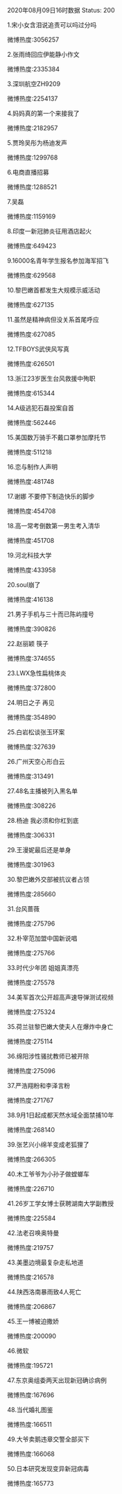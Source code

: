 2020年08月09日16时数据
Status: 200

1.宋小女含泪说追责可以吗过分吗

微博热度:3056257

2.张雨绮回应伊能静小作文

微博热度:2335384

3.深圳航空ZH9209

微博热度:2254137

4.妈妈真的第一个来接我了

微博热度:2182957

5.贾玲吴彤为杨迪发声

微博热度:1299768

6.电商直播招募

微博热度:1288521

7.吴磊

微博热度:1159169

8.印度一新冠肺炎征用酒店起火

微博热度:649423

9.16000名青年学生报名参加海军招飞

微博热度:629568

10.黎巴嫩首都发生大规模示威活动

微博热度:627135

11.虽然是精神病但没关系首尾呼应

微博热度:627085

12.TFBOYS武侠风写真

微博热度:626501

13.浙江23岁医生台风救援中殉职

微博热度:615344

14.A级逃犯石磊投案自首

微博热度:562446

15.美国数万骑手不戴口罩参加摩托节

微博热度:511218

16.恋与制作人声明

微博热度:481748

17.谢娜 不要停下制造快乐的脚步

微博热度:454708

18.高一常考倒数第一男生考入清华

微博热度:451708

19.河北科技大学

微博热度:433958

20.soul崩了

微博热度:416138

21.男子手机与三十而已陈屿撞号

微博热度:390826

22.赵丽颖 筷子

微博热度:374655

23.LWX急性扁桃体炎

微博热度:372800

24.明日之子 再见

微博热度:354890

25.白岩松谈张玉环案

微博热度:327639

26.广州天空心形白云

微博热度:313491

27.48名主播被列入黑名单

微博热度:308226

28.杨迪 我必须和你杠到底

微博热度:306331

29.王漫妮最后还是单身

微博热度:301963

30.黎巴嫩外交部被抗议者占领

微博热度:285660

31.台风蔷薇

微博热度:275796

32.朴宰范加盟中国新说唱

微博热度:275766

33.时代少年团 姐姐真漂亮

微博热度:275578

34.美军首次公开超高声速导弹测试视频

微博热度:275324

35.荷兰驻黎巴嫩大使夫人在爆炸中身亡

微博热度:275114

36.绵阳涉性骚扰教师已被开除

微博热度:275096

37.严浩翔粉和李泽言粉

微博热度:271767

38.9月1日起成都天然水域全面禁捕10年

微博热度:268140

39.张艺兴小绵羊变成老狐狸了

微博热度:266305

40.木工爷爷为小孙子做螳螂车

微博热度:226710

41.26岁工学女博士获聘湖南大学副教授

微博热度:225584

42.法老召唤奥特曼

微博热度:219757

43.美墨边境最复杂走私地道

微博热度:216578

44.陕西洛南暴雨致4人死亡

微博热度:206867

45.王一博被迫撒娇

微博热度:200090

46.微软

微博热度:195721

47.东京奥组委两天出现新冠确诊病例

微博热度:167696

48.当代婚礼图鉴

微博热度:166511

49.大爷卖鹅违章交警全部买下

微博热度:166068

50.日本研究发现变异新冠病毒

微博热度:165773


